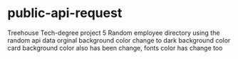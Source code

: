 # public-api-request
Treehouse Tech-degree project 5
Random employee directory using the random api data
orginal background color change to dark background color 
card background color also has been change, fonts color has change too


